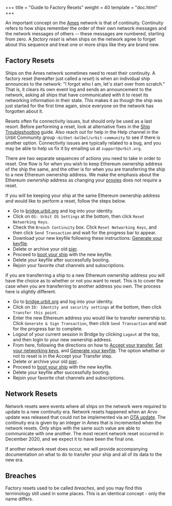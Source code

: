 +++
title = "Guide to Factory Resets"
weight = 40
template = "doc.html"
+++

An important concept on the [Ames](https://developers.urbit.org/system/kernel/ames) network is that of
continuity. Continuity refers to how ships remember the order of their own
network messages and the network messages of others -- these messages are
numbered, starting from zero. A _factory reset_ is when ships on the network agree to
forget about this sequence and treat one or more ships like they are brand new.

## Factory Resets

Ships on the Ames network sometimes need to reset their continuity. A factory
reset (hereafter just called a _reset_) is
when an individual ship announces to the network: "I forgot who I am, let's
start over from scratch." That is, it clears its own event log and sends an
announcement to the network, asking all ships that have communicated with it to
reset its networking information in their state. This makes it as though the
ship was just started for the first time again, since everyone on the network
has forgotten about it.

Resets often fix connectivity issues, but should only be used as a last
resort. Before performing a reset, look at alternative fixes in the [Ship
Troubleshooting](/manual/os/ship-troubleshooting) guide. Also reach out for help
in the Help channel in the Urbit Community group
`~bitbet-bolbel/urbit-community` to see if there is another option. Connectivity
issues are typically related to a bug, and you may be able to help us fix it by
emailing us at `support@urbit.org`.

There are two separate sequences of actions you need to take in order to reset.
One flow is for when you wish to keep Ethereum ownership address of the ship the
same, and the other is for when you are transferring the ship to a new Ethereum
ownership address. We make the emphasis about the Ethereum _ownership_ address
as changing your [proxies](https://developers.urbit.org/glossary/proxies) does not require a reset.

If you will be keeping your ship at the same Ethereum ownership address and
would like to perform a reset, follow the steps below.

- Go to [bridge.urbit.org](https://bridge.urbit.org) and log into your identity.
- Click on `OS: Urbit OS Settings` at the bottom, then click `Reset Networking Keys`.
- Check the `Breach Continuity` box. Click `Reset Networking Keys`, and then
  click `Send Transaction` and wait for the progress bar to appear.
- Download your new keyfile following these instructions: [Generate your
  keyfile](/manual/id/using-bridge#generate-your-keyfile).
- Delete or archive your old [pier](https://developers.urbit.org/glossary/pier).
- Proceed to [boot your ship](/manual/getting-started/self-hosted/self-hosted/cli#boot-your-planet) with the
  new keyfile.
- Delete your keyfile after successfully booting.
- Rejoin your favorite chat channels and subscriptions.

If you are transferring a ship to a new Ethereum ownership address you will have
the choice as to whether or not you want to reset. This is to cover the case
when you are transferring to another address you own. The process here is
slightly different.

- Go to [bridge.urbit.org](https://bridge.urbit.org) and log into your identity.
- Click on `ID: Identity and security settings` at the bottom, then click
  `Transfer this point`.
- Enter the new Ethereum address you would like to transfer ownership to. Click
  `Generate & Sign Transaction`, then click `Send Transaction` and wait for the
  progress bar to complete.
- Logout of your current session in Bridge by clicking `Logout` at the top, and
  then login to your new ownership address.
- From here, following the directions on how to [Accept your
  transfer](/manual/id/using-bridge#accept-your-transfer), [Set your networking
  keys](/manual/id/using-bridge#set-your-networking-keys), and [Generate your
  keyfile](/manual/id/using-bridge#generate-your-keyfile). The option whether or
  not to reset is in the Accept your Transfer step.
- Delete or archive your old [pier](https://developers.urbit.org/glossary/pier).
- Proceed to [boot your ship](/manual/getting-started/self-hosted/self-hosted/cli#boot-your-planet) with the
  new keyfile.
- Delete your keyfile after successfully booting.
- Rejoin your favorite chat channels and subscriptions.

## Network Resets

Network resets were events where all ships on the network were required to
update to a new continuity era. Network resets happened when an Arvo update
was released that could not be implemented via an [OTA
update](https://developers.urbit.org/glossary/ota-updates). The continuity era is given by an integer
in Ames that is incremented when the network resets. Only ships with the same
such value are able to communicate with one another. The most recent network
reset occurred in December 2020, and we expect it to have been the final one.

If another network reset does occur, we will provide accompanying documentation
on what to do to transfer your ship and all of its data to the new era.

## Breaches

Factory resets used to be called _breaches_, and you may find this terminology
still used in some places. This is an identical concept - only the name differs.
